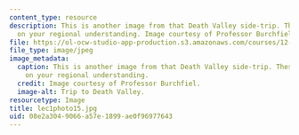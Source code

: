 ```yaml
---
content_type: resource
description: This is another image from that Death Valley side-trip. These trips build
  on your regional understanding. Image courtesy of Professor Burchfiel.
file: https://ol-ocw-studio-app-production.s3.amazonaws.com/courses/12-114-field-geology-i-fall-2005/08e2a3049066a57e1899ae0f96977643_lec1photo15.jpg
file_type: image/jpeg
image_metadata:
  caption: This is another image from that Death Valley side-trip. These trips build
    on your regional understanding.
  credit: Image courtesy of Professor Burchfiel.
  image-alt: Trip to Death Valley.
resourcetype: Image
title: lec1photo15.jpg
uid: 08e2a304-9066-a57e-1899-ae0f96977643
---
```

